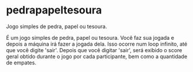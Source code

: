 # pedrapapeltesoura
Jogo simples de pedra, papel ou tesoura.

É um jogo simples de pedra, papel ou tesoura. Você faz sua jogada e depois a máquina irá fazer a jogada dela. Isso ocorre num loop infinito, até que  você digite 'sair'. Depois que você digitar 'sair', será exibido o score geral obtido durante o jogo por cada participante, bem como a quantidade de empates.

